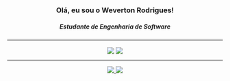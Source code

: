<div align="center">
  <h3>Olá, eu sou o Weverton Rodrigues!</h3>
  <h5>Estudante de Engenharia de Software</h5>
</div>

---

<p align="center">
  <img align="center" width="auto" src ="https://github-readme-stats.vercel.app/api?username=SrFokse&hide_title=true&show_icons=true&count_private=true&theme=date_night&hide_border=true&bg_color=00000000"> 
  <img align="center" width="auto" src ="https://github-readme-stats.vercel.app/api/top-langs/?username=SrFokse&layout=compact&hide_border=true&custom_title=Linguagens&hide=html,css,javascript&theme=date_night&bg_color=00000000">
</p>

---

<p align="center"> 
  <a href="https://instagram.com/mrveveto_o" target="_blank">
    <img lign="center" src="https://img.shields.io/badge/-Instagram-%23E4405F?style=for-the-badge&logo=instagram&logoColor=white" target="_blank">
  </a>
  <a href ="mailto:mr.weverton1226@gmail.com" target="_blank">
    <img lign="center" src="https://img.shields.io/badge/-Gmail-%23333?style=for-the-badge&logo=gmail&logoColor=white" target="_blank">
  </a>
</p>
